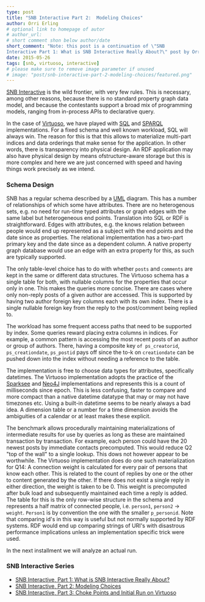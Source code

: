 ```yaml
---
type: post
title: "SNB Interactive Part 2:  Modeling Choices"
author: Orri Erling
# optional link to homepage of autor
# author_url: 
# short comment shon below author/date
short_comment: "Note: this post is a continuation of \"SNB
Interactive Part 1: What is SNB Interactive Really About?\" post by Orri Erling."
date: 2015-05-26
tags: [snb, virtuoso, interactive]
# please make sure to remove image parameter if unused
# image: "post/snb-interactive-part-2-modeling-choices/featured.png" 
---
```


[​SNB Interactive](http://ldbcouncil.org/benchmarks/snb) is the wild
frontier, with very few rules. This is necessary, among other reasons,
because there is no standard property graph data model, and because the
contestants support a broad mix of programming models, ranging from
in-process APIs to declarative query.

In the case of [Virtuoso](http://dbpedia.org/resource/Virtuoso_Universal_Server), we have played with [SQL](http://dbpedia.org/resource/SQL) and [SPARQL](http://dbpedia.org/resource/SPARQL) implementations. For a fixed schema and well known workload, SQL will always win. The reason for this is that this allows to materialize multi-part indices and data orderings that make sense for the application.  In other words, there is transparency into physical design. An RDF application may also have physical design by means ofstructure-aware storage but this is more complex and here we are just concerned with speed and having things work precisely as we intend.

 

###  Schema Design

SNB has a regular schema described by a
[UML](https://en.wikipedia.org/wiki/Unified_Modeling_Language) diagram.
 This has a number of relationships of which some have attributes.
 There are no heterogenous sets, e.g. no need for run-time typed
attributes or graph edges with the same label but heterogeneous end
points. Translation into SQL or RDF is straightforward. Edges with
attributes, e.g. the knows relation between people would end up
represented as a subject with the end points and the date since as
properties. The relational implementation has a two-part primary key and
the date since as a dependent column.  A native property graph database
would use an edge with an extra property for this, as such are typically
supported.

The only table-level choice has to do with whether `posts` and
`comments` are kept in the same or different data structures. The Virtuoso
schema has a single table for both, with nullable columns for the
properties that occur only in one. This makes the queries more concise.
There are cases where only non-reply posts of a given author are
accessed. This is supported by having two author foreign key columns
each with its own index. There is a single nullable foreign key from the
reply to the post/comment being replied to.

The workload has some frequent access paths that need to be supported by
index.  Some queries reward placing extra columns in indices.
For example, a common pattern is accessing the most recent posts of
an author or group of authors.  There, having a composite key
`of ps_creatorid`, `ps_creationdate`, `ps_postid` pays off since the to-k
on `creationdate` can be pushed down into the index without needing
a reference to the table.

The implementation is free to choose data types for
attributes, specifically datetimes. The Virtuoso implementation adopts
the practice of the
[Sparksee](http://dbpedia.org/resource/DEX_(Graph_database)) and
[Neo4J](http://dbpedia.org/resource/Neo4j) implementations and represents
this is a count of milliseconds since epoch.  This is less confusing,
faster to compare  and more compact than a native datetime datatype that
may or may not have timezones etc. Using a built-in datetime seems to be
nearly always a bad idea. A dimension table or a number for a time
dimension avoids the ambiguities of a calendar or at least makes these
explicit.

The benchmark allows procedurally maintaining materializations of intermediate results for use by queries as long as these are maintained transaction by transaction.  For example, each person could have the 20 newest posts by immediate contacts precomputed.  This would reduce Q2 "top of the wall" to a single lookup. This dows not however appear to be worthwhile. The Virtuoso implementation does do one such materialization for Q14: A connection weight is calculated for every pair of persons that know each other. This is related to the count of replies by one or the other to content generated by the other. If there does not exist a single reply in either direction, the weight is taken to be 0. This weight is precomputed after bulk load and subsequently maintained each time a reply is added.  The table for this is the only row-wise structure in the schema and represents a half matrix of connected people, i.e. `person1`, `person2` -> `weight`. `Person1` is by convention the one with the smaller `p_personid`.  Note that comparing id's in this way is useful but not normally supported by RDF systems. RDF would end up comparing strings of URI's with disastrous performance implications unless an implementation specific trick were used.

In the next installment we will analyze an actual run.

### SNB Interactive Series

* [SNB Interactive, Part 1: What is SNB Interactive Really About?](../snb-interactive-part-1-what-is-snb-interactive-really-about)
* [SNB Interactive, Part 2: Modeling Choices](../snb-interactive-part-2-modeling-choices)
* [SNB Interactive, Part 3: Choke Points and Initial Run on Virtuoso](../snb-interactive-part-3-choke-points-and-initial-run-on-virtuoso/)
